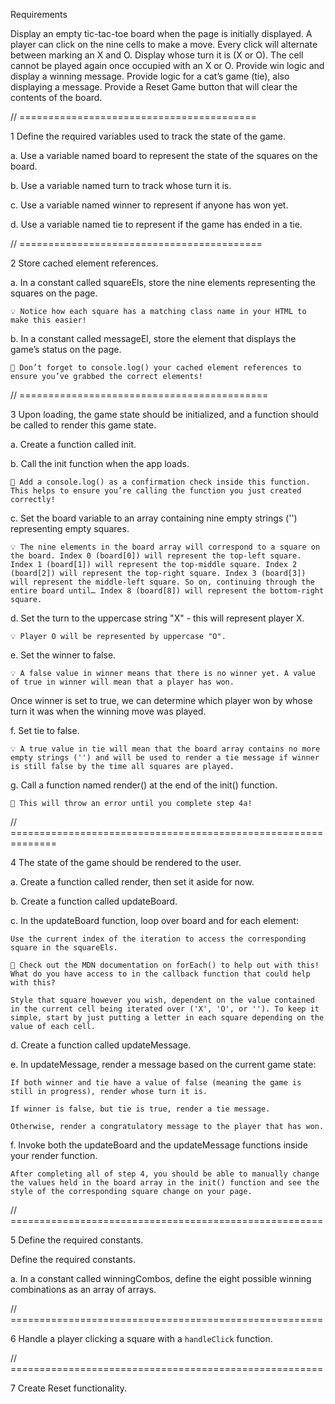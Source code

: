 Requirements

Display an empty tic-tac-toe board when the page is initially displayed.
A player can click on the nine cells to make a move.
Every click will alternate between marking an X and O.
Display whose turn it is (X or O).
The cell cannot be played again once occupied with an X or O.
Provide win logic and display a winning message.
Provide logic for a cat’s game (tie), also displaying a message.
Provide a Reset Game button that will clear the contents of the board.

// =========================================

1 Define the required variables used to track the state of the game.

a. Use a variable named board to represent the state of the squares on the board.

b. Use a variable named turn to track whose turn it is.

c. Use a variable named winner to represent if anyone has won yet.

d. Use a variable named tie to represent if the game has ended in a tie.

// ==========================================

2 Store cached element references.

a. In a constant called squareEls, store the nine elements representing the squares on the page.

    💡 Notice how each square has a matching class name in your HTML to make this easier!

b. In a constant called messageEl, store the element that displays the game’s status on the page.

    🚨 Don’t forget to console.log() your cached element references to ensure you’ve grabbed the correct elements!

// ===========================================

3 Upon loading, the game state should be initialized, and a function should be called to render this game state.

a. Create a function called init.

b. Call the init function when the app loads.

    🚨 Add a console.log() as a confirmation check inside this function. This helps to ensure you’re calling the function you just created correctly!

c. Set the board variable to an array containing nine empty strings ('') representing empty squares.

    💡 The nine elements in the board array will correspond to a square on the board. Index 0 (board[0]) will represent the top-left square. Index 1 (board[1]) will represent the top-middle square. Index 2 (board[2]) will represent the top-right square. Index 3 (board[3]) will represent the middle-left square. So on, continuing through the entire board until… Index 8 (board[8]) will represent the bottom-right square.

d. Set the turn to the uppercase string "X" - this will represent player X.

    💡 Player O will be represented by uppercase "O".

e. Set the winner to false.

    💡 A false value in winner means that there is no winner yet. A value of true in winner will mean that a player has won.

Once winner is set to true, we can determine which player won by whose turn it was when the winning move was played.

f. Set tie to false.

    💡 A true value in tie will mean that the board array contains no more empty strings ('') and will be used to render a tie message if winner is still false by the time all squares are played.

g. Call a function named render() at the end of the init() function.

    🚨 This will throw an error until you complete step 4a!

// ==============================================================

4 The state of the game should be rendered to the user.

a. Create a function called render, then set it aside for now.

b. Create a function called updateBoard.

c. In the updateBoard function, loop over board and for each element:

    Use the current index of the iteration to access the corresponding square in the squareEls.

    📖 Check out the MDN documentation on forEach() to help out with this! What do you have access to in the callback function that could help with this?

    Style that square however you wish, dependent on the value contained in the current cell being iterated over ('X', 'O', or ''). To keep it simple, start by just putting a letter in each square depending on the value of each cell.

d. Create a function called updateMessage.

e. In updateMessage, render a message based on the current game state:

    If both winner and tie have a value of false (meaning the game is still in progress), render whose turn it is.

    If winner is false, but tie is true, render a tie message.

    Otherwise, render a congratulatory message to the player that has won.

f. Invoke both the updateBoard and the updateMessage functions inside your render function.

    After completing all of step 4, you should be able to manually change the values held in the board array in the init() function and see the style of the corresponding square change on your page.

// ======================================================

5 Define the required constants.

Define the required constants.

a. In a constant called winningCombos, define the eight possible winning combinations as an array of arrays.


// ======================================================

6 Handle a player clicking a square with a `handleClick` function.






// ======================================================

7 Create Reset functionality.